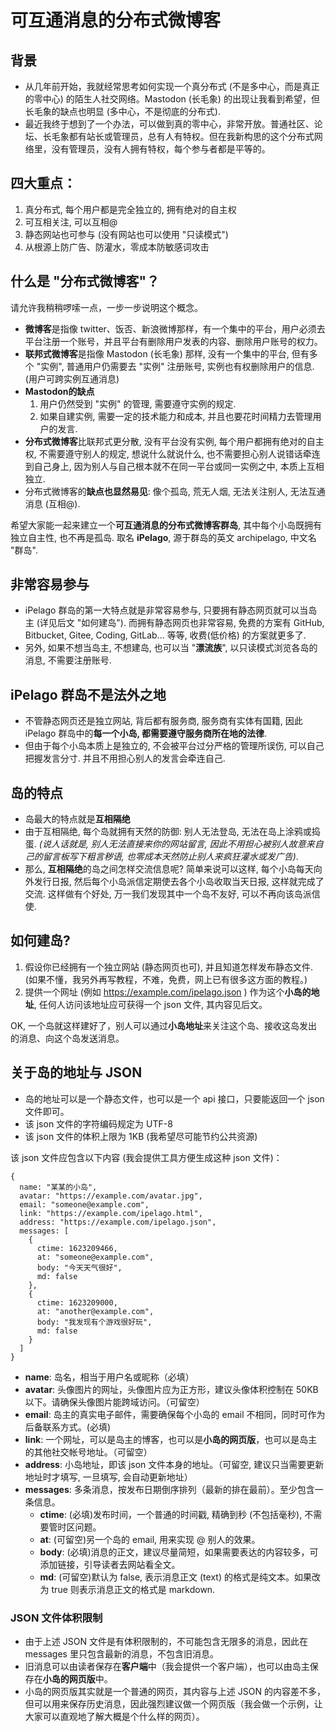 # 可互通消息的分布式微博客

## 背景

- 从几年前开始，我就经常思考如何实现一个真分布式 (不是多中心，而是真正的零中心) 的陌生人社交网络。Mastodon (长毛象) 的出现让我看到希望，但长毛象的缺点也明显 (多中心，不是彻底的分布式).
- 最近我终于想到了一个办法，可以做到真的零中心，非常开放。普通社区、论坛、长毛象都有站长或管理员，总有人有特权。但在我新构思的这个分布式网络里，没有管理员，没有人拥有特权，每个参与者都是平等的。

## 四大重点：

1. 真分布式, 每个用户都是完全独立的, 拥有绝对的自主权
2. 可互相关注, 可以互相@
3. 静态网站也可参与 (没有网站也可以使用 "只读模式")
4. 从根源上防广告、防灌水，零成本防敏感词攻击

## 什么是 "分布式微博客"？

请允许我稍稍啰嗦一点，一步一步说明这个概念。

- **微博客**是指像 twitter、饭否、新浪微博那样，有一个集中的平台，用户必须去平台注册一个账号，并且平台有删除用户发表的内容、删除用户账号的权力。
- **联邦式微博客**是指像 Mastodon (长毛象) 那样, 没有一个集中的平台, 但有多个 "实例", 普通用户仍需要去 "实例" 注册账号, 实例也有权删除用户的信息. (用户可跨实例互通消息)
- **Mastodon的缺点**
  1. 用户仍然受到 "实例" 的管理, 需要遵守实例的规定.
  2. 如果自建实例, 需要一定的技术能力和成本, 并且也要花时间精力去管理用户的发言.
- **分布式微博客**比联邦式更分散, 没有平台没有实例, 每个用户都拥有绝对的自主权, 不需要遵守别人的规定, 想说什么就说什么, 也不需要担心别人说错话牵连到自己身上, 因为别人与自己根本就不在同一平台或同一实例之中, 本质上互相独立.
- 分布式微博客的**缺点也显然易见**: 像个孤岛, 荒无人烟, 无法关注别人, 无法互通消息 (互相@).

希望大家能一起来建立一个**可互通消息的分布式微博客群岛**, 其中每个小岛既拥有独立自主性, 也不再是孤岛. 取名 **iPelago**, 源于群岛的英文 archipelago, 中文名 "群岛".

## 非常容易参与

- iPelago 群岛的第一大特点就是非常容易参与, 只要拥有静态网页就可以当岛主 (详见后文 "如何建岛"). 而拥有静态网页也非常容易, 免费的方案有 GitHub, Bitbucket, Gitee, Coding, GitLab... 等等, 收费(低价格) 的方案就更多了.
- 另外, 如果不想当岛主, 不想建岛, 也可以当 "**漂流族**", 以只读模式浏览各岛的消息, 不需要注册账号.

## iPelago 群岛不是法外之地

- 不管静态网页还是独立网站, 背后都有服务商, 服务商有实体有国籍, 因此 iPelago 群岛中的**每一个小岛, 都需要遵守服务商所在地的法律**.
- 但由于每个小岛本质上是独立的, 不会被平台过分严格的管理所误伤, 可以自己把握发言分寸. 并且不用担心别人的发言会牵连自己.

## 岛的特点

- 岛最大的特点就是**互相隔绝**
- 由于互相隔绝, 每个岛就拥有天然的防御: 别人无法登岛, 无法在岛上涂鸦或捣蛋. *(说人话就是, 别人无法直接来你的网站留言, 因此不用担心被别人故意来自己的留言板写下粗言秽语, 也零成本天然防止别人来疯狂灌水或发广告)*.
- 那么, **互相隔绝**的岛之间怎样交流信息呢? 简单来说可以这样, 每个小岛每天向外发行日报, 然后每个小岛派信定期使去各个小岛收取当天日报, 这样就完成了交流. 这样做有个好处, 万一我们发现其中一个岛不友好, 可以不再向该岛派信使.

## 如何建岛?

1. 假设你已经拥有一个独立网站 (静态网页也可), 并且知道怎样发布静态文件. (如果不懂，我另外再写教程，不难，免费，网上已有很多这方面的教程。)
2. 提供一个网址 (例如 https://example.com/ipelago.json ) 作为这个**小岛的地址**, 任何人访问该地址应可获得一个 json 文件, 其内容见后文。

OK, 一个岛就这样建好了，别人可以通过**小岛地址**来关注这个岛、接收这岛发出的消息、向这个岛发送消息。

## 关于岛的地址与 JSON

- 岛的地址可以是一个静态文件，也可以是一个 api 接口，只要能返回一个 json 文件即可。
- 该 json 文件的字符编码规定为 UTF-8
- 该 json 文件的体积上限为 1KB (我希望尽可能节约公共资源)

该 json 文件应包含以下内容 (我会提供工具方便生成这种 json 文件)：

```
{
  name: "某某的小岛",
  avatar: "https://example.com/avatar.jpg",
  email: "someone@example.com",
  link: "https://example.com/ipelago.html",
  address: "https://example.com/ipelago.json",
  messages: [
    {
      ctime: 1623209466,
      at: "someone@example.com",
      body: "今天天气很好",
      md: false
    },
    {
      ctime: 1623209000,
      at: "another@example.com",
      body: "我发现有个游戏很好玩",
      md: false
    }
  ]
}
```

- **name**: 岛名，相当于用户名或昵称（必填）
- **avatar**: 头像图片的网址，头像图片应为正方形，建议头像体积控制在 50KB 以下。请确保头像图片能跨域访问。（可留空）
- **email**: 岛主的真实电子邮件，需要确保每个小岛的 email 不相同，同时可作为后备联系方式。(必填)
- **link**: 一个网址，可以是岛主的博客，也可以是**小岛的网页版**，也可以是岛主的其他社交帐号地址。（可留空）
- **address**: 小岛地址，即该 json 文件本身的地址。（可留空, 建议只当需要更新地址时才填写, 一旦填写, 会自动更新地址）
- **messages**: 多条消息，按发布日期倒序排列（最新的排在最前）。至少包含一条信息。
  - **ctime**: (必填)发布时间，一个普通的时间戳, 精确到秒 (不包括毫秒), 不需要管时区问题。
  - **at**: (可留空)另一个岛的 email, 用来实现 @ 别人的效果。
  - **body**: (必填)消息的正文，建议尽量简短，如果需要表达的内容较多，可添加链接，引导读者去网站看全文。
  - **md**: (可留空)默认为 false, 表示消息正文 (text) 的格式是纯文本。如果改为 true 则表示消息正文的格式是 markdown.

### JSON 文件体积限制

- 由于上述 JSON 文件是有体积限制的，不可能包含无限多的消息，因此在 messages 里只包含最新的消息，不包含旧消息。
- 旧消息可以由读者保存在**客户端**中（我会提供一个客户端），也可以由岛主保存在**小岛的网页版**中。
- 小岛的网页版其实就是一个普通的网页，其内容与上述 JSON 的内容差不多，但可以用来保存历史消息，因此强烈建议做一个网页版（我会做一个示例，让大家可以直观地了解大概是个什么样的网页）。

